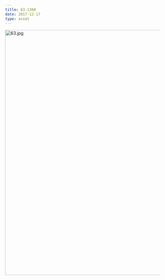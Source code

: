 ```yaml
---
title: 63-1360
date: 2017-12-17
type: asset
---
```

<img src="http://mt.ccnmtl.columbia.edu/histologylab/assets/images/63.jpg" width="800" alt="63.jpg" style="margin: 0;padding: 0;border: 0;">